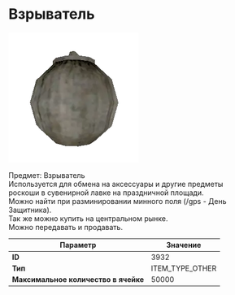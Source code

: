 # Взрыватель

![Item Image](../img/3932.webp?raw=true)

Предмет: Взрыватель<br>Используется для обмена на аксессуары и другие предметы <br>роскоши в сувенирной лавке на праздничной площади. <br>Можно найти при разминировании минного поля (/gps - День Защитника).<br>Так же можно купить на центральном рынке. <br>Можно передавать и продавать.


| Параметр | Значение |
|----------|----------|
| **ID** | 3932 |
| **Тип** | ITEM_TYPE_OTHER |
| **Максимальное количество в ячейке** | 50000 |


